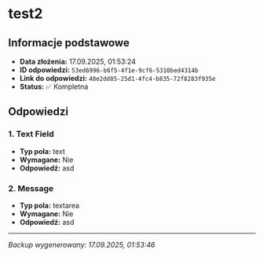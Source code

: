 # test2

## Informacje podstawowe

- **Data złożenia:** 17.09.2025, 01:53:24
- **ID odpowiedzi:** `53ed6996-b6f5-4f1e-9cf6-5310bed4314b`
- **Link do odpowiedzi:** `48e2dd85-25d1-4fc4-b835-72f8283f935e`
- **Status:** ✅ Kompletna

## Odpowiedzi

### 1. Text Field

- **Typ pola:** text
- **Wymagane:** Nie
- **Odpowiedź:** asd

### 2. Message

- **Typ pola:** textarea
- **Wymagane:** Nie
- **Odpowiedź:** asd

---

_Backup wygenerowany: 17.09.2025, 01:53:46_